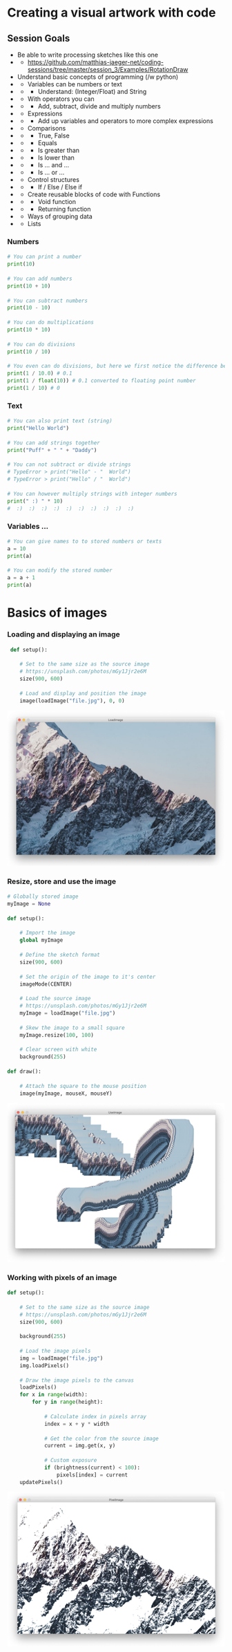 # Creating a visual artwork with code

## Session Goals
- Be able to write processing sketches like this one
- - https://github.com/matthias-jaeger-net/coding-sessions/tree/master/session_3/Examples/RotationDraw
- Understand basic concepts of programming (/w python)
- - Variables can be numbers or text
- - - Understand: (Integer/Float) and String
- - With operators you can
- - - Add, subtract, divide and multiply numbers
- - Expressions
- - - Add up variables and operators to more complex expressions
- - Comparisons
- - - True, False
- - - Equals
- - - Is greater than
- - - Is lower than
- - - Is ... and ...
- - - Is ... or ...
- - Control structures
- - - If / Else / Else if
- - Create reusable blocks of code with Functions
- - - Void function
- - - Returning function
- - Ways of grouping data
- - Lists





### Numbers
```python
# You can print a number
print(10)

# You can add numbers
print(10 + 10)

# You can subtract numbers
print(10 - 10)

# You can do multiplications
print(10 * 10)

# You can do divisions
print(10 / 10)

# You even can do divisions, but here we first notice the difference between integer and float numbers
print(1 / 10.0) # 0.1
print(1 / float(10)) # 0.1 converted to floating point number
print(1 / 10) # 0
```

### Text
```python
# You can also print text (string)
print("Hello World")

# You can add strings together
print("Puff" + " " + "Daddy")

# You can not subtract or divide strings
# TypeError > print("Hello" - "  World")
# TypeError > print("Hello" / "  World")

# You can however multiply strings with integer numbers
print(" :) " * 10)
#  :)  :)  :)  :)  :)  :)  :)  :)  :)  :)
```

### Variables ...
```python
# You can give names to to stored numbers or texts
a = 10
print(a)

# You can modify the stored number
a = a + 1
print(a)


```



# Basics of images

### Loading and displaying an image

```python
 def setup():

    # Set to the same size as the source image
    # https://unsplash.com/photos/mGy1Jjr2e6M
    size(900, 600)

    # Load and display and position the image
    image(loadImage("file.jpg"), 0, 0)
```
![session](load.png)

### Resize, store and use the image
```python
# Globally stored image
myImage = None

def setup():

    # Import the image
    global myImage

    # Define the sketch format
    size(900, 600)

    # Set the origin of the image to it's center
    imageMode(CENTER)

    # Load the source image
    # https://unsplash.com/photos/mGy1Jjr2e6M
    myImage = loadImage("file.jpg")

    # Skew the image to a small square
    myImage.resize(100, 100)

    # Clear screen with white
    background(255)

def draw():

    # Attach the square to the mouse position
    image(myImage, mouseX, mouseY)
```

![session](use.png)

### Working with pixels of an image

```python
def setup():

    # Set to the same size as the source image
    # https://unsplash.com/photos/mGy1Jjr2e6M
    size(900, 600)

    background(255)

    # Load the image pixels
    img = loadImage("file.jpg")
    img.loadPixels()

    # Draw the image pixels to the canvas
    loadPixels()
    for x in range(width):
        for y in range(height):

            # Calculate index in pixels array
            index = x + y * width

            # Get the color from the source image
            current = img.get(x, y)

            # Custom exposure
            if (brightness(current) < 100):
                pixels[index] = current
    updatePixels()
```
![session](pixels.png)
